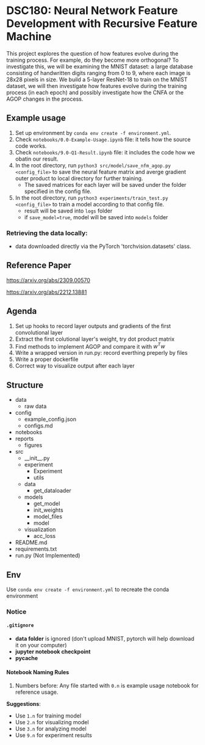 # DSC180: Neural Network Feature Development with Recursive Feature Machine

This project explores the question of how features evolve during the training process. For example, do they become more orthogonal? To investigate this, we will be examining the MNIST dataset: a large database consisting of handwritten digits ranging from 0 to 9, where each image is 28x28 pixels in size. We build a 5-layer ResNet-18 to train on the MNIST dataset, we will then investigate how features evolve during the training process (in each epoch) and possibly investigate how the CNFA or the AGOP changes in the process.

## Example usage
1. Set up environment by `conda env create -f environment.yml`.
2. Check `notebooks/0.0-Example-Usage.ipynb` file: it tells how the source code works.
3. Check `notebooks/9.0-Q1-Result.ipynb` file: it includes the code how we obatin our result.
4. In the root directory, run `python3 src/model/save_nfm_agop.py <config_file>` to save the neural feature matrix and averge gradient outer product to local directory for further training.
   - The saved matrices for each layer will be saved under the folder specified in the config file.
6. In the root directory, run `python3 experiments/train_test.py <config_file>` to train a model according to that config file.
   - result will be saved into `logs` folder
   - if `save_model=true`, model will be saved into `models` folder

### Retrieving the data locally: 
- data downloaded directly via the PyTorch 'torchvision.datasets' class.

## Reference Paper
https://arxiv.org/abs/2309.00570 

https://arxiv.org/abs/2212.13881

## Agenda
1. Set up hooks to record layer outputs and gradients of the first convolutional layer
2. Extract the first colutional layer's weight, try dot product matrix
3. Find methods to implement AGOP and compare it with $w^Tw$
4. Write a wrapped version in run.py: record everthing preperly by files
5. Write a proper dockerfile
6. Correct way to visualize output after each layer


## Structure
- data
  - raw data
- config
  - example_config.json
  - configs.md
- notebooks
- reports
  - figures
- src
  - \_\_init\_\_.py
  - experiment
    - Experiment
    - utils
  - data
    - get_dataloader
  - models
    - get_model
    - init_weights
    - model_files
    - model
  - visualization
    - acc_loss
- README.md
- requirements.txt
- run.py (Not Implemented)

## Env
Use `conda env create -f environment.yml` to recreate the conda environment

### Notice
#### `.gitignore`
- **data folder** is ignored (don't upload MNIST, pytorch will help download it on your computer)
- **jupyter notebook checkpoint**
- **__pycache__**

#### Notebook Naming Rules
1. Numbers before:
Any file started with `0.n` is example usage notebook for reference usage.

**Suggestions**: 
- Use `1.n` for training model
- Use `2.n` for visualizing model
- Use `3.n` for analyzing model
- Use `9.n` for experiment results


